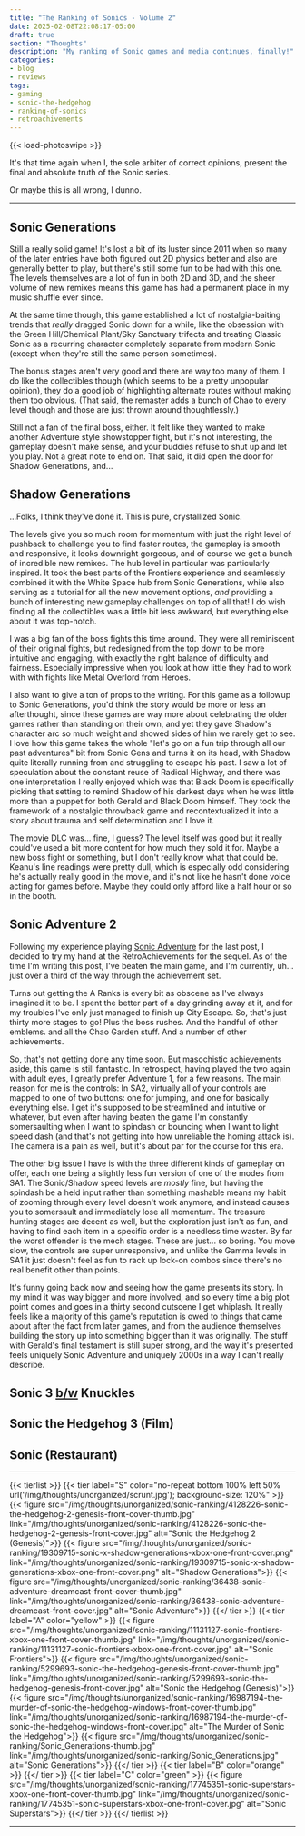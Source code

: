 ```yaml
---
title: "The Ranking of Sonics - Volume 2"
date: 2025-02-08T22:08:17-05:00
draft: true
section: "Thoughts"
description: "My ranking of Sonic games and media continues, finally!"
categories:
- blog
- reviews
tags:
- gaming
- sonic-the-hedgehog
- ranking-of-sonics
- retroachivements
---
```


{{< load-photoswipe >}}

It's that time again when I, the sole arbiter of correct opinions, present the final and absolute truth of the Sonic series.

Or maybe this is all wrong, I dunno.

---

## Sonic Generations

Still a really solid game! It's lost a bit of its luster since 2011 when so many of the later entries have both figured out 2D physics better and also are generally better to play, but there's still some fun to be had with this one. The levels themselves are a lot of fun in both 2D and 3D, and the sheer volume of new remixes means this game has had a permanent place in my music shuffle ever since.

At the same time though, this game established a lot of nostalgia-baiting trends that *really* dragged Sonic down for a while, like the obsession with the Green Hill/Chemical Plant/Sky Sanctuary trifecta and treating Classic Sonic as a recurring character completely separate from modern Sonic (except when they're still the same person sometimes).

The bonus stages aren't very good and there are way too many of them. I do like the collectibles though (which seems to be a pretty unpopular opinion), they do a good job of highlighting alternate routes without making them too obvious. (That said, the remaster adds a bunch of Chao to every level though and those are just thrown around thoughtlessly.)

Still not a fan of the final boss, either. It felt like they wanted to make another Adventure style showstopper fight, but it's not interesting, the gameplay doesn't make sense, and your buddies refuse to shut up and let you play. Not a great note to end on. That said, it did open the door for Shadow Generations, and...

## Shadow Generations

...Folks, I think they've done it. This is pure, crystallized Sonic.

The levels give you so much room for momentum with just the right level of pushback to challenge you to find faster routes, the gameplay is smooth and responsive, it looks downright gorgeous, and of course we get a bunch of incredible new remixes. The hub level in particular was particularly inspired. It took the best parts of the Frontiers experience and seamlessly combined it with the White Space hub from Sonic Generations, while also serving as a tutorial for all the new movement options, *and* providing a bunch of interesting new gameplay challenges on top of all that! I do wish finding all the collectibles was a little bit less awkward, but everything else about it was top-notch.

I was a big fan of the boss fights this time around. They were all reminiscent of their original fights, but redesigned from the top down to be more intuitive and engaging, with exactly the right balance of difficulty and fairness. Especially impressive when you look at how little they had to work with with fights like Metal Overlord from Heroes.

I also want to give a ton of props to the writing. For this game as a followup to Sonic Generations, you'd think the story would be more or less an afterthought, since these games are way more about celebrating the older games rather than standing on their own, and yet they gave Shadow's character arc so much weight and showed sides of him we rarely get to see. I love how this game takes the whole "let's go on a fun trip through all our past adventures" bit from Sonic Gens and turns it on its head, with Shadow quite literally running from and struggling to escape his past. I saw a lot of speculation about the constant reuse of Radical Highway, and there was one interpretation I really enjoyed which was that Black Doom is specifically picking that setting to remind Shadow of his darkest days when he was little more than a puppet for both Gerald and Black Doom himself. They took the framework of a nostalgic throwback game and recontextualized it into a story about trauma and self determination and I love it.

The movie DLC was... fine, I guess? The level itself was good but it really could've used a bit more content for how much they sold it for. Maybe a new boss fight or something, but I don't really know what that could be. Keanu's line readings were pretty dull, which is especially odd considering he's actually really good in the movie, and it's not like he hasn't done voice acting for games before. Maybe they could only afford like a half hour or so in the booth.

## Sonic Adventure 2

Following my experience playing [Sonic Adventure](/thoughts/unorganized/sonic-ranking-1/#sonic-adventure) for the last post, I decided to try my hand at the RetroAchievements for the sequel. As of the time I'm writing this post, I've beaten the main game, and I'm currently, uh... just over a third of the way through the achievement set.

Turns out getting the A Ranks is every bit as obscene as I've always imagined it to be. I spent the better part of a day grinding away at it, and for my troubles I've only just managed to finish up City Escape. So, that's just thirty more stages to go! Plus the boss rushes. And the handful of other emblems. and all the Chao Garden stuff. And a number of other achievements.

So, that's not getting done any time soon. But masochistic achievements aside, this game is still fantastic. In retrospect, having played the two again with adult eyes, I greatly prefer Adventure 1, for a few reasons. The main reason for me is the controls: In SA2, virtually all of your controls are mapped to one of two buttons: one for jumping, and one for basically everything else. I get it's supposed to be streamlined and intuitive or whatever, but even after having beaten the game I'm constantly somersaulting when I want to spindash or bouncing when I want to light speed dash (and that's not getting into how unreliable the homing attack is). The camera is a pain as well, but it's about par for the course for this era.

The other big issue I have is with the three different kinds of gameplay on offer, each one being a slightly less fun version of one of the modes from SA1. The Sonic/Shadow speed levels are *mostly* fine, but having the spindash be a held input rather than something mashable means my habit of zooming through every level doesn't work anymore, and instead causes you to somersault and immediately lose all momentum. The treasure hunting stages are decent as well, but the exploration just isn't as fun, and having to find each item in a specific order is a needless time waster. By far the worst offender is the mech stages. These are just... so boring. You move slow, the controls are super unresponsive, and unlike the Gamma levels in SA1 it just doesn't feel as fun to rack up lock-on combos since there's no real benefit other than points.

It's funny going back now and seeing how the game presents its story. In my mind it was way bigger and more involved, and so every time a big plot point comes and goes in a thirty second cutscene I get whiplash. It really feels like a majority of this game's reputation is owed to things that came about after the fact from later games, and from the audience themselves building the story up into something bigger than it was originally. The stuff with Gerald's final testament is still super strong, and the way it's presented feels uniquely Sonic Adventure and uniquely 2000s in a way I can't really describe.

## Sonic 3 [b/w](http://hrwiki.org/wiki/b/w) Knuckles

## Sonic the Hedgehog 3 (Film)

## Sonic (Restaurant)

---

{{< tierlist >}}
    {{< tier label="S" color="no-repeat bottom 100% left 50% url('/img/thoughts/unorganized/scrunt.jpg'); background-size: 120%" >}}
        {{< figure
            src="/img/thoughts/unorganized/sonic-ranking/4128226-sonic-the-hedgehog-2-genesis-front-cover-thumb.jpg"
            link="/img/thoughts/unorganized/sonic-ranking/4128226-sonic-the-hedgehog-2-genesis-front-cover.jpg"
            alt="Sonic the Hedgehog 2 (Genesis)">}}
        {{< figure
            src="/img/thoughts/unorganized/sonic-ranking/19309715-sonic-x-shadow-generations-xbox-one-front-cover.png"
            link="/img/thoughts/unorganized/sonic-ranking/19309715-sonic-x-shadow-generations-xbox-one-front-cover.png"
            alt="Shadow Generations">}}
        {{< figure
            src="/img/thoughts/unorganized/sonic-ranking/36438-sonic-adventure-dreamcast-front-cover-thumb.jpg"
            link="/img/thoughts/unorganized/sonic-ranking/36438-sonic-adventure-dreamcast-front-cover.jpg"
            alt="Sonic Adventure">}}
    {{</ tier >}}
    {{< tier label="A" color="yellow" >}}
        {{< figure
            src="/img/thoughts/unorganized/sonic-ranking/11131127-sonic-frontiers-xbox-one-front-cover-thumb.jpg"
            link="/img/thoughts/unorganized/sonic-ranking/11131127-sonic-frontiers-xbox-one-front-cover.jpg"
            alt="Sonic Frontiers">}}
        {{< figure
            src="/img/thoughts/unorganized/sonic-ranking/5299693-sonic-the-hedgehog-genesis-front-cover-thumb.jpg"
            link="/img/thoughts/unorganized/sonic-ranking/5299693-sonic-the-hedgehog-genesis-front-cover.jpg"
            alt="Sonic the Hedgehog (Genesis)">}}
        {{< figure
            src="/img/thoughts/unorganized/sonic-ranking/16987194-the-murder-of-sonic-the-hedgehog-windows-front-cover-thumb.jpg"
            link="/img/thoughts/unorganized/sonic-ranking/16987194-the-murder-of-sonic-the-hedgehog-windows-front-cover.jpg"
            alt="The Murder of Sonic the Hedgehog">}}
        {{< figure
            src="/img/thoughts/unorganized/sonic-ranking/Sonic_Generations-thumb.jpg"
            link="/img/thoughts/unorganized/sonic-ranking/Sonic_Generations.jpg"
            alt="Sonic Generations">}}
    {{</ tier >}}
    {{< tier label="B" color="orange" >}}
    {{</ tier >}}
    {{< tier label="C" color="green" >}}
        {{< figure
            src="/img/thoughts/unorganized/sonic-ranking/17745351-sonic-superstars-xbox-one-front-cover-thumb.jpg"
            link="/img/thoughts/unorganized/sonic-ranking/17745351-sonic-superstars-xbox-one-front-cover.jpg"
            alt="Sonic Superstars">}}
    {{</ tier >}}
{{</ tierlist >}}

---
